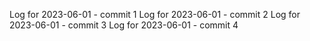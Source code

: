 Log for 2023-06-01 - commit 1
Log for 2023-06-01 - commit 2
Log for 2023-06-01 - commit 3
Log for 2023-06-01 - commit 4
